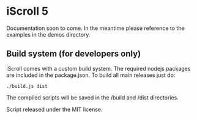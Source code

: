 # iScroll 5

Documentation soon to come. In the meantime please reference to the examples in the demos directory.

## Build system (for developers only)

iScroll comes with a custom build system. The required nodejs packages are included in the package.json. To build all main releases just do:

	./build.js dist

The compiled scripts will be saved in the /build and /dist directories.

Script released under the MIT license.
